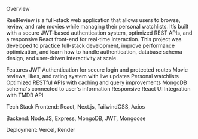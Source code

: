 Overview

ReelReview is a full-stack web application that allows users to browse, review, and rate movies while managing their personal watchlists.
It’s built with a secure JWT-based authentication system, optimized REST APIs, and a responsive React front-end for real-time interaction.
This project was developed to practice full-stack development, improve performance optimization, and learn how to handle authentication, database schema design, and user-driven interactivity at scale.


Features
JWT Authentication for secure login and protected routes
Movie reviews, likes, and rating system with live updates
Personal watchlists
Optimized RESTful APIs with caching and query improvements
MongoDB schema's connected to user's information
Responsive React UI
Integration with TMDB API

Tech Stack
Frontend: React, Next.js, TailwindCSS, Axios

Backend: Node.JS, Express, MongoDB, JWT, Mongoose

Deployment: Vercel, Render

